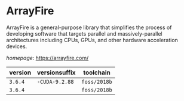 # ArrayFire

ArrayFire is a general-purpose library that simplifies the process of  developing software that targets parallel and massively-parallel architectures  including CPUs, GPUs, and other hardware acceleration devices.

*homepage*: <https://arrayfire.com/>

version | versionsuffix | toolchain
--------|---------------|----------
``3.6.4`` | ``-CUDA-9.2.88`` | ``foss/2018b``
``3.6.4`` |  | ``foss/2018b``
